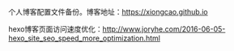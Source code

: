个人博客配置文件备份。博客地址：https://xiongcao.github.io

hexo博客页面访问速度优化：http://www.joryhe.com/2016-06-05-hexo_site_seo_speed_more_optimization.html
